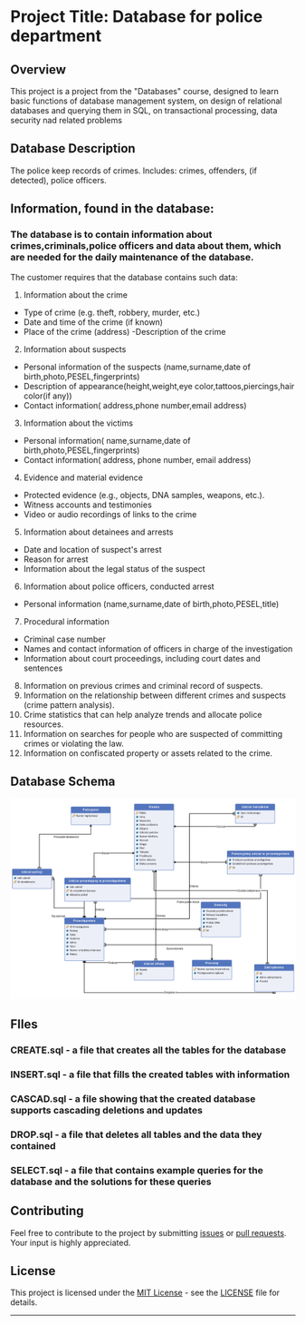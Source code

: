 # Project Title: Database for police department

## Overview

This project is a project from the "Databases" course, designed to learn basic functions of database management system, on design of relational 
databases and querying them in SQL, on transactional processing, data security nad
related problems

## Database Description

The police keep records of crimes. Includes: crimes, offenders, (if detected), police officers.

## Information, found in the database:
### The database is to contain information about crimes,criminals,police officers and data about them, which are needed for the daily maintenance of the database.
The customer requires that the database contains such data:
1. Information about the crime
- Type of crime (e.g. theft, robbery, murder, etc.)
- Date and time of the crime (if known)
- Place of the crime (address)
-Description of the crime
2. Information about suspects
- Personal information of the suspects (name,surname,date of birth,photo,PESEL,fingerprints)
- Description of appearance(height,weight,eye color,tattoos,piercings,hair color(if any))
- Contact information( address,phone number,email address)
3. Information about the victims
- Personal information( name,surname,date of birth,photo,PESEL,fingerprints)
- Contact information( address, phone number, email address)
4. Evidence and material evidence
- Protected evidence (e.g., objects, DNA samples, weapons, etc.).
- Witness accounts and testimonies
- Video or audio recordings of links to the crime
5. Information about detainees and arrests
- Date and location of suspect's arrest
- Reason for arrest
- Information about the legal status of the suspect
6. Information about police officers, conducted arrest
- Personal information (name,surname,date of birth,photo,PESEL,title)
7. Procedural information 
- Criminal case number 
- Names and contact information of officers in charge of the investigation
- Information about court proceedings, including court dates and sentences
8. Information on previous crimes and criminal record of suspects.
9. Information on the relationship between different crimes and suspects (crime pattern analysis).
10. Crime statistics that can help analyze trends and allocate police resources.
11. Information on searches for people who are suspected of committing crimes or violating the law.
12. Information on confiscated property or assets related to the crime.
  
## Database Schema
![Database Schema](ERD_Final.png)

## FIles
### CREATE.sql - a file that creates all the tables for the database
### INSERT.sql - a file that fills the created tables with information
### CASCAD.sql - a file showing that the created database supports cascading deletions and updates
### DROP.sql - a file that deletes all tables and the data they contained
### SELECT.sql - a file that contains example queries for the database and the solutions for these queries


## Contributing

Feel free to contribute to the project by submitting [issues](https://github.com/imwrdo/database-police/issues) or [pull requests](https://github.com/iwmrdo/database-police/pulls). Your input is highly appreciated.

## License

This project is licensed under the [MIT License](LICENSE) - see the [LICENSE](LICENSE) file for details.

---

